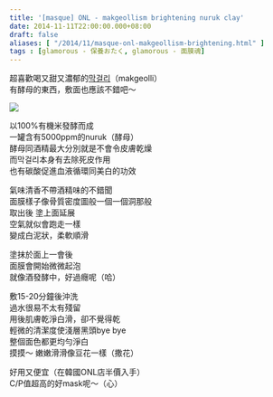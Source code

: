 ```yaml
---
title: '[masque] ONL - makgeollism brightening nuruk clay'
date: 2014-11-11T22:00:00.000+08:00
draft: false
aliases: [ "/2014/11/masque-onl-makgeollism-brightening.html" ]
tags : [glamorous - 保養おたく, glamorous - 面膜魂]
---
```


超喜歡喝又甜又濃郁的[막걸리](http://www.hidie.net/2014/01/day1_3554.html)（makgeolli）  
有酵母的東西，敷面也應該不錯吧～  

[![](https://1.bp.blogspot.com/-_h7mO2vxgw4/XE26hIaTUqI/AAAAAAAAHvY/Y9F8W1buVjc7AOlMrgf2RmS7Jpoh0_m_ACLcBGAs/s640/15558060008_934918619c_z.jpg)](https://1.bp.blogspot.com/-_h7mO2vxgw4/XE26hIaTUqI/AAAAAAAAHvY/Y9F8W1buVjc7AOlMrgf2RmS7Jpoh0_m_ACLcBGAs/s1600/15558060008_934918619c_z.jpg)

以100%有機米發酵而成  
一罐含有5000ppm的nuruk（酵母）  
酵母同酒精最大分別就是不會令皮膚乾燥  
而막걸리本身有去除死皮作用  
也有碳酸促進血液循環同美白的功效  
  
氣味清香不帶酒精味的不錯聞  
面膜樣子像骨質密度圖般一個一個洞那般  
取出後 塗上面延展  
空氣就似會跑走一樣  
變成白泥狀，柔軟順滑  
  
塗抹於面上一會後  
面膜會開始微微起泡  
就像酒發酵中，好過癮呢（哈）  
  
敷15-20分鐘後沖洗  
過水很易不太有殘留  
用後肌膚乾淨白滑，卻不覺得乾  
輕微的清潔度使淺層黑頭bye bye  
整個面色都更均勻淨白  
摸摸～ 嫩嫩滑滑像豆花一樣（撒花）  
  
好用又便宜（在韓國ONL店半價入手）  
C/P值超高的好mask呢～（心）